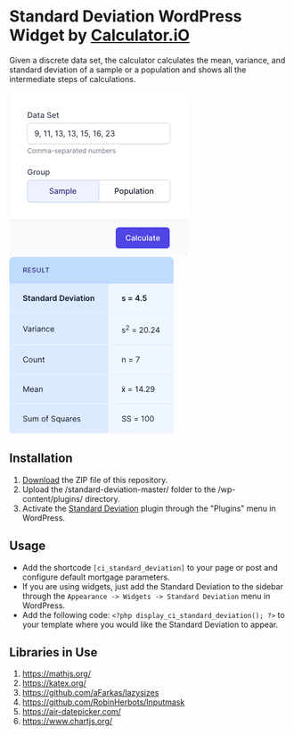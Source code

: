 # Standard Deviation WordPress Widget by [Calculator.iO](https://www.calculator.io/ "Calculator.iO Homepage")

Given a discrete data set, the calculator calculates the mean, variance, and standard deviation of a sample or a population and shows all the intermediate steps of calculations.

![Standard Deviation Input Form](/assets/images/screenshot-1.png "Standard Deviation Input Form")
![Standard Deviation Calculation Results](/assets/images/screenshot-2.png "Standard Deviation Calculation Results")

## Installation

1. [Download](https://github.com/pub-calculator-io/age-calculator/archive/refs/heads/master.zip) the ZIP file of this repository.
2. Upload the /standard-deviation-master/ folder to the /wp-content/plugins/ directory.
3. Activate the [Standard Deviation](https://www.calculator.io/standard-deviation/ "Standard Deviation Homepage") plugin through the "Plugins" menu in WordPress.

## Usage
* Add the shortcode `[ci_standard_deviation]` to your page or post and configure default mortgage parameters.
* If you are using widgets, just add the Standard Deviation to the sidebar through the `Appearance -> Widgets -> Standard Deviation` menu in WordPress.
* Add the following code: `<?php display_ci_standard_deviation(); ?>` to your template where you would like the Standard Deviation to appear.

## Libraries in Use
1. https://mathjs.org/
2. https://katex.org/
3. https://github.com/aFarkas/lazysizes
4. https://github.com/RobinHerbots/Inputmask
5. https://air-datepicker.com/
6. https://www.chartjs.org/
